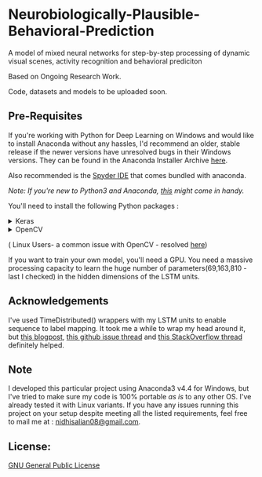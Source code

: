 # Neurobiologically-Plausible-Behavioral-Prediction
A model of mixed neural networks for step-by-step processing of dynamic visual scenes, activity recognition and behavioral prediciton

Based on Ongoing Research Work.

Code, datasets and models to be uploaded soon. 

## Pre-Requisites 

If you're working with Python for Deep Learning on Windows and would like to install Anaconda without any hassles, I'd recommend an older, stable release if the newer versions have unresolved bugs in their Windows versions. They can be found in the Anaconda Installer Archive [here](https://repo.continuum.io/archive/). 

Also recommended is the [Spyder IDE](https://anaconda.org/anaconda/spyder) that comes bundled with anaconda. 

_Note: If you're new to Python3 and Anaconda, [this](https://www.listendata.com/2017/05/python-data-science.html) might come in handy._

You'll need to install the following Python packages :
 <details>
 <summary>Keras</summary>
 This line should let you [install Keras]((https://anaconda.org/conda-forge/keras)) (I used v2.1.5):
 ```swift
 conda install -c conda-forge keras 
 ```
 </details>
 <details>
 <summary>OpenCV</summary>
 This line should let you [install OpenCV](https://anaconda.org/conda-forge/opencv) (I used v3.4.1):  
 ```swift
 conda install -c conda-forge opencv
 ```
 </details>
 

( Linux Users- a common issue with OpenCV - resolved [here](https://github.com/conda-forge/opencv-feedstock/issues/43))

If you want to train your own model, you'll need a GPU. You need a massive processing capacity to learn the huge number of parameters(69,163,810 - last I checked) in the hidden dimensions of the LSTM units.

## Acknowledgements

I've used TimeDistributed() wrappers with my LSTM units to enable sequence to label mapping. It took me a while to wrap my head around it, but [this blogpost](https://machinelearningmastery.com/timedistributed-layer-for-long-short-term-memory-networks-in-python/), [this github issue thread](https://github.com/keras-team/keras/issues/1029) and [this StackOverflow thread](https://stackoverflow.com/questions/46859712/confused-about-how-to-implement-time-distributed-lstm-lstm) definitely helped.

## Note

I developed this particular project using Anaconda3 v4.4 for Windows, but I've tried to make sure my code is 100% portable _as is_ to any other OS. I've already tested it with Linux variants. If you have any issues running this project on your setup despite meeting all the listed requirements, feel free to mail me at : nidhisalian08@gmail.com.

## License:

[GNU General Public License](./LICENSE)
